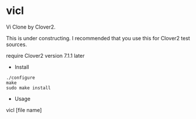 # vicl

Vi Clone by Clover2.

This is under constructing. I recommended that you use this for Clover2 test sources.

require Clover2 version 7.1.1 later

* Install

```
./configure
make 
sudo make install
```

* Usage 

vicl [file name]
